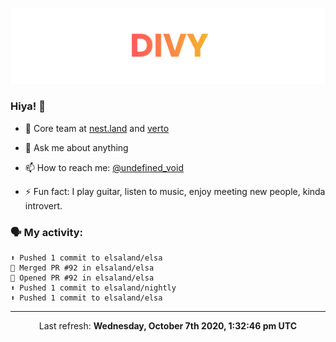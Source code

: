 
![](https://github.com/divy-work/divy-work/raw/master/assets/divy.png)

### Hiya! 👋

- 🔭 Core team at [nest.land](https://github.com/nestdotland/nest.land) and [verto](https://github.com/useverto/verto)

- 💬 Ask me about anything

- 📫 How to reach me: [@undefined_void](https://instagram.com/divy.exe)

- ⚡ Fun fact: I play guitar, listen to music, enjoy meeting new people, kinda introvert.

### 🗣 My activity:

```
⬆️ Pushed 1 commit to elsaland/elsa
🎉 Merged PR #92 in elsaland/elsa
💪 Opened PR #92 in elsaland/elsa
⬆️ Pushed 1 commit to elsaland/nightly
⬆️ Pushed 1 commit to elsaland/elsa
```

------------
<p align="center">Last refresh: <b>Wednesday, October 7th 2020, 1:32:46 pm UTC</b></p>
